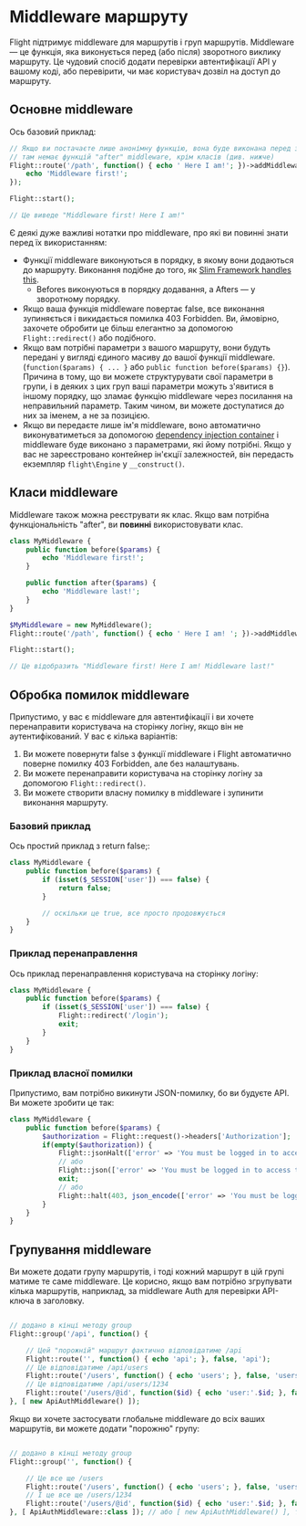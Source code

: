 # Middleware маршруту

Flight підтримує middleware для маршрутів і груп маршрутів. Middleware — це функція, яка виконується перед (або після) зворотного виклику маршруту. Це чудовий спосіб додати перевірки автентифікації API у вашому коді, або перевірити, чи має користувач дозвіл на доступ до маршруту.

## Основне middleware

Ось базовий приклад:

```php
// Якщо ви постачаєте лише анонімну функцію, вона буде виконана перед зворотним викликом маршруту. 
// там немає функцій "after" middleware, крім класів (див. нижче)
Flight::route('/path', function() { echo ' Here I am!'; })->addMiddleware(function() {
	echo 'Middleware first!';
});

Flight::start();

// Це виведе "Middleware first! Here I am!"
```

Є деякі дуже важливі нотатки про middleware, про які ви повинні знати перед їх використанням:
- Функції middleware виконуються в порядку, в якому вони додаються до маршруту. Виконання подібне до того, як [Slim Framework handles this](https://www.slimframework.com/docs/v4/concepts/middleware.html#how-does-middleware-work).
   - Befores виконуються в порядку додавання, а Afters — у зворотному порядку.
- Якщо ваша функція middleware повертає false, все виконання зупиняється і викидається помилка 403 Forbidden. Ви, ймовірно, захочете обробити це більш елегантно за допомогою `Flight::redirect()` або подібного.
- Якщо вам потрібні параметри з вашого маршруту, вони будуть передані у вигляді єдиного масиву до вашої функції middleware. (`function($params) { ... }` або `public function before($params) {}`). Причина в тому, що ви можете структурувати свої параметри в групи, і в деяких з цих груп ваші параметри можуть з'явитися в іншому порядку, що зламає функцію middleware через посилання на неправильний параметр. Таким чином, ви можете доступатися до них за іменем, а не за позицією.
- Якщо ви передаєте лише ім'я middleware, воно автоматично виконуватиметься за допомогою [dependency injection container](dependency-injection-container) і middleware буде виконано з параметрами, які йому потрібні. Якщо у вас не зареєстровано контейнер ін'єкції залежностей, він передасть екземпляр `flight\Engine` у `__construct()`.

## Класи middleware

Middleware також можна реєструвати як клас. Якщо вам потрібна функціональність "after", ви **повинні** використовувати клас.

```php
class MyMiddleware {
	public function before($params) {
		echo 'Middleware first!';
	}

	public function after($params) {
		echo 'Middleware last!';
	}
}

$MyMiddleware = new MyMiddleware();
Flight::route('/path', function() { echo ' Here I am! '; })->addMiddleware($MyMiddleware); // також ->addMiddleware([ $MyMiddleware, $MyMiddleware2 ]);

Flight::start();

// Це відобразить "Middleware first! Here I am! Middleware last!"
```

## Обробка помилок middleware

Припустимо, у вас є middleware для автентифікації і ви хочете перенаправити користувача на сторінку логіну, якщо він не аутентифікований. У вас є кілька варіантів:

1. Ви можете повернути false з функції middleware і Flight автоматично поверне помилку 403 Forbidden, але без налаштувань.
1. Ви можете перенаправити користувача на сторінку логіну за допомогою `Flight::redirect()`.
1. Ви можете створити власну помилку в middleware і зупинити виконання маршруту.

### Базовий приклад

Ось простий приклад з return false;:
```php
class MyMiddleware {
	public function before($params) {
		if (isset($_SESSION['user']) === false) {
			return false;
		}

		// оскільки це true, все просто продовжується
	}
}
```

### Приклад перенаправлення

Ось приклад перенаправлення користувача на сторінку логіну:
```php
class MyMiddleware {
	public function before($params) {
		if (isset($_SESSION['user']) === false) {
			Flight::redirect('/login');
			exit;
		}
	}
}
```

### Приклад власної помилки

Припустимо, вам потрібно викинути JSON-помилку, бо ви будуєте API. Ви можете зробити це так:
```php
class MyMiddleware {
	public function before($params) {
		$authorization = Flight::request()->headers['Authorization'];
		if(empty($authorization)) {
			Flight::jsonHalt(['error' => 'You must be logged in to access this page.'], 403);
			// або
			Flight::json(['error' => 'You must be logged in to access this page.'], 403);
			exit;
			// або
			Flight::halt(403, json_encode(['error' => 'You must be logged in to access this page.']);
		}
	}
}
```

## Групування middleware

Ви можете додати групу маршрутів, і тоді кожний маршрут в цій групі матиме те саме middleware. Це корисно, якщо вам потрібно згрупувати кілька маршрутів, наприклад, за middleware Auth для перевірки API-ключа в заголовку.

```php

// додано в кінці методу group
Flight::group('/api', function() {

	// Цей "порожній" маршрут фактично відповідатиме /api
	Flight::route('', function() { echo 'api'; }, false, 'api');
	// Це відповідатиме /api/users
    Flight::route('/users', function() { echo 'users'; }, false, 'users');
	// Це відповідатиме /api/users/1234
	Flight::route('/users/@id', function($id) { echo 'user:'.$id; }, false, 'user_view');
}, [ new ApiAuthMiddleware() ]);
```

Якщо ви хочете застосувати глобальне middleware до всіх ваших маршрутів, ви можете додати "порожню" групу:

```php

// додано в кінці методу group
Flight::group('', function() {

	// Це все ще /users
	Flight::route('/users', function() { echo 'users'; }, false, 'users');
	// І це все ще /users/1234
	Flight::route('/users/@id', function($id) { echo 'user:'.$id; }, false, 'user_view');
}, [ ApiAuthMiddleware::class ]); // або [ new ApiAuthMiddleware() ], те саме
```
